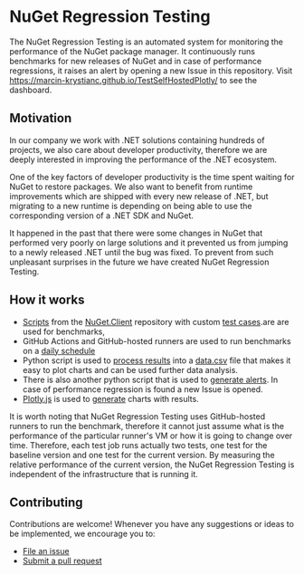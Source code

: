 # NuGet Regression Testing
The NuGet Regression Testing is an automated system for monitoring the performance of the NuGet package manager.
It continuously runs benchmarks for new releases of NuGet and in case of performance regressions, it raises an alert by opening a new Issue in this repository.
Visit https://marcin-krystianc.github.io/TestSelfHostedPlotly/ to see the dashboard.

## Motivation
In our company we work with .NET solutions containing hundreds of projects, we also care about developer productivity, therefore we are deeply interested in improving the performance of the .NET ecosystem.

One of the key factors of developer productivity is the time spent waiting for NuGet to restore packages. We also want to benefit from runtime improvements which are shipped with every new release of .NET, but migrating to a new runtime is depending on being able to use the corresponding version of a .NET SDK and NuGet.

It happened in the past that there were some changes in NuGet that performed very poorly on large solutions and it prevented us from jumping to a newly released .NET until the bug was fixed. To prevent from such unpleasant surprises in the future we have created NuGet Regression Testing.

## How it works
- [Scripts](https://github.com/NuGet/NuGet.Client/tree/dev/scripts/perftests) from the [NuGet.Client](https://github.com/NuGet/NuGet.Client) repository with custom [test cases](https://github.com/marcin-krystianc/TestSelfHostedPlotly/tree/master/scripts/perftests/testCases).are are used for benchmarks, 
- GitHub Actions and GitHub-hosted runners are used to run benchmarks on a [daily schedule](https://github.com/marcin-krystianc/TestSelfHostedPlotly/blob/master/.github/workflows/benchmarks.yml)
- Python script is used to [process results](https://github.com/marcin-krystianc/TestSelfHostedPlotly/blob/master/process_results.py) into a [data.csv](https://github.com/marcin-krystianc/TestSelfHostedPlotly/blob/master/data.csv) file that makes it easy to plot charts and can be used further data analysis.
- There is also another python script that is used to [generate alerts](https://github.com/marcin-krystianc/TestSelfHostedPlotly/blob/master/generate_alert.py). In case of performance regression is found a new Issue is opened.
- [Plotly.js](https://plotly.com/javascript/) is used to [generate](https://github.com/marcin-krystianc/TestSelfHostedPlotly/blob/master/_site/index.html) charts with results.

It is worth noting that NuGet Regression Testing uses GitHub-hosted runners to run the benchmark, therefore it cannot just assume what is the performance of the particular runner's VM or how it is going to change over time. Therefore, each test job runs actually two tests, one test for the baseline version and one test for the current version. By measuring the relative performance of the current version, the NuGet Regression Testing is independent of the infrastructure that is running it.

## Contributing
Contributions are welcome! Whenever you have any suggestions or ideas to be implemented, we encourage you to:

* [File an issue](https://github.com/marcin-krystianc/TestSelfHostedPlotly/issues/new/choose)
* [Submit a pull request](https://github.com/marcin-krystianc/TestSelfHostedPlotly/pulls)
